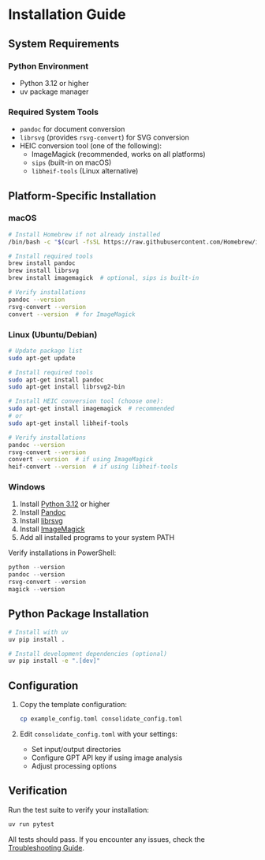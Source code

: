 # Installation Guide

## System Requirements

### Python Environment
- Python 3.12 or higher
- uv package manager

### Required System Tools
- `pandoc` for document conversion
- `librsvg` (provides `rsvg-convert`) for SVG conversion
- HEIC conversion tool (one of the following):
  - ImageMagick (recommended, works on all platforms)
  - `sips` (built-in on macOS)
  - `libheif-tools` (Linux alternative)

## Platform-Specific Installation

### macOS

```bash
# Install Homebrew if not already installed
/bin/bash -c "$(curl -fsSL https://raw.githubusercontent.com/Homebrew/install/HEAD/install.sh)"

# Install required tools
brew install pandoc
brew install librsvg
brew install imagemagick  # optional, sips is built-in

# Verify installations
pandoc --version
rsvg-convert --version
convert --version  # for ImageMagick
```

### Linux (Ubuntu/Debian)

```bash
# Update package list
sudo apt-get update

# Install required tools
sudo apt-get install pandoc
sudo apt-get install librsvg2-bin

# Install HEIC conversion tool (choose one):
sudo apt-get install imagemagick  # recommended
# or
sudo apt-get install libheif-tools

# Verify installations
pandoc --version
rsvg-convert --version
convert --version  # if using ImageMagick
heif-convert --version  # if using libheif-tools
```

### Windows

1. Install [Python 3.12](https://www.python.org/downloads/) or higher
2. Install [Pandoc](https://pandoc.org/installing.html)
3. Install [librsvg](https://wiki.gnome.org/Projects/LibRsvg)
4. Install [ImageMagick](https://imagemagick.org/script/download.php#windows)
5. Add all installed programs to your system PATH

Verify installations in PowerShell:
```powershell
python --version
pandoc --version
rsvg-convert --version
magick --version
```

## Python Package Installation

```bash
# Install with uv
uv pip install .

# Install development dependencies (optional)
uv pip install -e ".[dev]"
```

## Configuration

1. Copy the template configuration:
   ```bash
   cp example_config.toml consolidate_config.toml
   ```

2. Edit `consolidate_config.toml` with your settings:
   - Set input/output directories
   - Configure GPT API key if using image analysis
   - Adjust processing options

## Verification

Run the test suite to verify your installation:
```bash
uv run pytest
```

All tests should pass. If you encounter any issues, check the [Troubleshooting Guide](troubleshooting.md).

